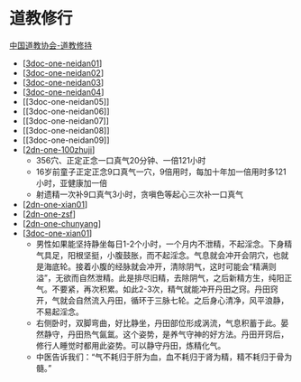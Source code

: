 # 道教修行

[中国道教协会-道教修持](http://www.taoist.org.cn/djxc.jsp)
- [[3doc-one-neidan01]]
- [[3doc-one-neidan02]]
- [[3doc-one-neidan03]]
- [[3doc-one-neidan04]]
- [[3doc-one-neidan05]]
- [[3doc-one-neidan06]]
- [[3doc-one-neidan07]]
- [[3doc-one-neidan08]]
- [[3doc-one-neidan09]]
- [[2dn-one-100zhuji]]
  - 356穴、正定正念一口真气20分钟、一倍121小时
  - 16岁前童子正定正念9口真气一穴，9倍用时，每加十年加一倍用时多121小时，亚健康加一倍
  - 射遗精一次补9口真气3小时，贪嗔色等起心三次补一口真气
- [[2dn-one-xian01]]
- [[2dn-one-zsf]]
- [[2dn-one-chunyang]]
- [[3doc-one-xian01]]
  - 男性如果能坚持静坐每日1-2个小时，一个月内不泄精，不起淫念。下身精气具足，阳根坚挺，小腹鼓胀，而不起淫念。气息就会冲开会阴穴，也就是海底轮。接着小腹的经脉就会冲开，清除阴气，这时可能会“精满则溢”，无欲而自然泄精。此是排尽旧精，去除阴气，之后新精方生，纯阳正气。不要紧，再次积累。如此2-3次，精气就能冲开丹田之窍。丹田窍开，气就会自然流入丹田，循环于三脉七轮。之后身心清净，风平浪静，不易起淫念。
  - 右侧卧时，双脚弯曲，好比静坐，丹田部位形成涡流，气息积蓄于此。晏然静守，丹田热气氤氲。这个姿势，是养气守神的好方法。丹田开窍后，修行人睡觉时都用此姿势。可以静守丹田，炼精化气。
  - 中医告诉我们：“气不耗归于肝为血，血不耗归于肾为精，精不耗归于骨为髓。”


[//begin]: # "Autogenerated link references for markdown compatibility"
[3doc-one-neidan01]: 3doc-one-neidan01.md "道教内丹修炼（张兴发）第一篇道源"
[3doc-one-neidan02]: 3doc-one-neidan02.md "道教内丹修炼（张兴发）第二篇斋心"
[3doc-one-neidan03]: 3doc-one-neidan03.md "道教内丹修炼（张兴发）第三篇道术 筑基"
[3doc-one-neidan04]: 3doc-one-neidan04.md "道教内丹修炼（张兴发）第四篇 炼精化炁"
[2dn-one-100zhuji]: 2dn-one-100zhuji.md "百日筑基"
[2dn-one-xian01]: 2dn-one-xian01.md "最常用的几种修道方法"
[2dn-one-zsf]: 2dn-one-zsf.md "张三丰老子丹道"
[2dn-one-chunyang]: 2dn-one-chunyang.md "纯阳无极功"
[3doc-one-xian01]: 3doc-one-xian01.md "文章收集"
[//end]: # "Autogenerated link references"